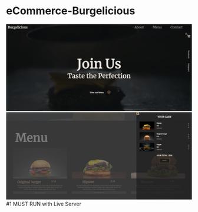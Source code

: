 # eCommerce-Burgelicious
![](https://raw.githubusercontent.com/DjordjevicN/imagesRep/master/sc1.jpg)
![](https://raw.githubusercontent.com/DjordjevicN/imagesRep/master/sc2.jpg)
#1 MUST RUN with Live Server

